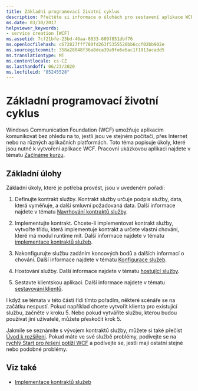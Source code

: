 ```yaml
---
title: Základní programovací životní cyklus
description: Přečtěte si informace o úlohách pro sestavení aplikace WCF. WCF umožňuje aplikacím komunikovat na stejném počítači, v sítích nebo na různých platformách aplikace.
ms.date: 03/30/2017
helpviewer_keywords:
- service creation [WCF]
ms.assetid: 7cf21bfe-23bd-46aa-8033-609f851dbf76
ms.openlocfilehash: c672827fff780fd263f5355520bb6ccf02bb902e
ms.sourcegitcommit: 358a28048f36a8dca39a9fe6e6ac1f1913acadd5
ms.translationtype: MT
ms.contentlocale: cs-CZ
ms.lasthandoff: 06/23/2020
ms.locfileid: "85245528"
---
```

# <a name="basic-programming-lifecycle"></a>Základní programovací životní cyklus
Windows Communication Foundation (WCF) umožňuje aplikacím komunikovat bez ohledu na to, jestli jsou ve stejném počítači, přes Internet nebo na různých aplikačních platformách. Toto téma popisuje úkoly, které jsou nutné k vytvoření aplikace WCF. Pracovní ukázkovou aplikaci najdete v tématu [Začínáme kurzu](getting-started-tutorial.md).  
  
## <a name="the-basic-tasks"></a>Základní úlohy  
 Základní úkoly, které je potřeba provést, jsou v uvedeném pořadí:  
  
1. Definujte kontrakt služby. Kontrakt služby určuje podpis služby, data, která vyměňuje, a další smluvní požadovaná data. Další informace najdete v tématu [Navrhování kontraktů služby](designing-service-contracts.md).  
  
2. Implementujte kontrakt. Chcete-li implementovat kontrakt služby, vytvořte třídu, která implementuje kontrakt a určete vlastní chování, které má modul runtime mít. Další informace najdete v tématu [implementace kontraktů služeb](implementing-service-contracts.md).  
  
3. Nakonfigurujte službu zadáním koncových bodů a dalších informací o chování. Další informace najdete v tématu [Konfigurace služeb](configuring-services.md).  
  
4. Hostování služby. Další informace najdete v tématu [hostující služby](hosting-services.md).  
  
5. Sestavte klientskou aplikaci. Další informace najdete v tématu [sestavování klientů](building-clients.md).  
  
 I když se témata v této části řídí tímto pořadím, některé scénáře se na začátku nespustí. Pokud například chcete vytvořit klienta pro existující službu, začněte v kroku 5. Nebo pokud vytváříte službu, kterou budou používat jiní uživatelé, můžete přeskočit krok 5.  
  
 Jakmile se seznámíte s vývojem kontraktů služby, můžete si také přečíst [Úvod k rozšíření](introduction-to-extensibility.md). Pokud máte ve své službě problémy, podívejte se na [rychlý Start pro řešení potíží WCF](wcf-troubleshooting-quickstart.md) a podívejte se, jestli mají ostatní stejné nebo podobné problémy.  
  
## <a name="see-also"></a>Viz také

- [Implementace kontraktů služeb](implementing-service-contracts.md)
